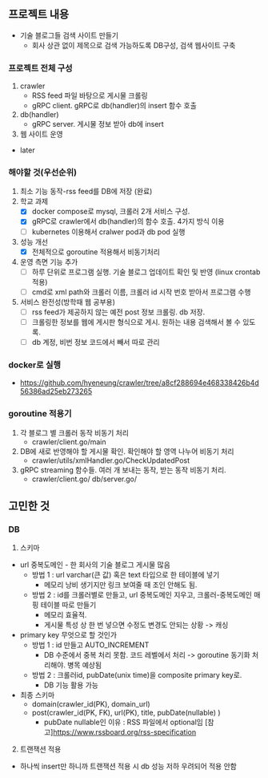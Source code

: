 ## 프로젝트 내용
* 기술 블로그들 검색 사이트 만들기
  * 회사 상관 없이 제목으로 검색 가능하도록 DB구성, 검색 웹사이트 구축
### 프로젝트 전체 구성
1. crawler
   - RSS feed 파일 바탕으로 게시물 크롤링
   - gRPC client. gRPC로 db(handler)의 insert 함수 호출
2. db(handler)
   - gRPC server. 게시물 정보 받아 db에 insert
3. 웹 사이트 운영
* later
### 해야할 것(우선순위)
1. 최소 기능 동작-rss feed를 DB에 저장 (완료)
2. 학교 과제
    * [x] docker compose로 mysql, 크롤러 2개 서비스 구성.
    * [x] gRPC로 crawler에서 db(handler)의 함수 호출. 4가지 방식 이용 
    * [ ] kubernetes 이용해서 cralwer pod과 db pod 실행
3. 성능 개선
    * [x] 전체적으로 goroutine 적용해서 비동기처리
4. 운영 측면 기능 추가
    * [ ] 하루 단위로 프로그램 실행. 기술 블로그 업데이트 확인 및 반영 (linux crontab 적용)
    * [ ] cmd로 xml path와 크롤러 이름, 크롤러 id 시작 번호 받아서 프로그램 수행
5. 서비스 완전성(방학때 웹 공부용)
    * [ ] rss feed가 제공하지 않는 예전 post 정보 크롤링. db 저장. 
    * [ ] 크롤링한 정보를 웹에 게시판 형식으로 게시. 원하는 내용 검색해서 볼 수 있도록.
    * [ ] db 계정, 비번 정보 코드에서 빼서 따로 관리
###  docker로 실행
- https://github.com/hyeneung/crawler/tree/a8cf288694e468338426b4d56386ad25eb273265
### goroutine 적용기
1. 각 블로그 별 크롤러 동작 비동기 처리
     * crawler/client.go/main
2. DB에 새로 반영해야 할 게시물 확인. 확인해야 할 영역 나누어 비동기 처리
     * crawler/utils/xmlHandler.go/CheckUpdatedPost
3. gRPC streaming 함수들. 여러 개 보내는 동작, 받는 동작 비동기 처리. 
     * crawler/client.go/  db/server.go/
## 고민한 것
### DB
1. 스키마
 * url 중복도메인 - 한 회사의 기술 블로그 게시물 많음
    * 방법 1 : url varchar(큰 값) 혹은 text 타입으로 한 테이블에 넣기
      * 메모리 낭비 생기지만 링크 보여줄 때 조인 안해도 됨.
    * 방법 2 : id를 크롤러별로 만들고, url 중복도메인 지우고, 크롤러-중복도메인 매핑 테이블 따로 만들기
      * 메모리 효율적. 
      * 게시물 특성 상 한 번 넣으면 수정도 변경도 안되는 상황 -> 캐싱
 * primary key 무엇으로 할 것인가
    * 방법 1 : id 만들고 AUTO_INCREMENT
      * DB 수준에서 중복 처리 못함. 코드 레벨에서 처리 -> goroutine 동기화 처리해야. 병목 예상됨
    * 방법 2 : 크롤러id, pubDate(unix time)을 composite primary key로.
      * DB 기능 활용 가능
 * 최종 스키마
   *  domain(crawler_id(PK), domain_url)
   *  post(crawler_id(PK, FK), url(PK), title, pubDate(nullable) )
      *  pubDate nullable인 이유 : RSS 파일에서 optional임 [참고]https://www.rssboard.org/rss-specification
2. 트랜잭션 적용
 * 하나씩 insert만 하니까 트랜잭션 적용 시 db 성능 저하 우려되어 적용 안함